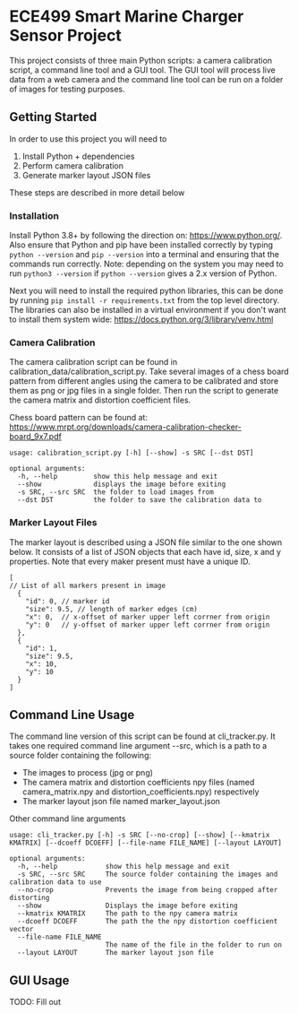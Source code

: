 # ECE499 Smart Marine Charger Sensor Project

This project consists of three main Python scripts: a camera calibration script, a command line tool and a GUI tool. The
GUI tool will process live data from a web camera and the command line tool can be run on a folder of images for testing
purposes.

## Getting Started

In order to use this project you will need to

1. Install Python + dependencies
1. Perform camera calibration
1. Generate marker layout JSON files

These steps are described in more detail below

### Installation

Install Python 3.8+ by following the direction on: https://www.python.org/. Also ensure that Python and pip have been
installed correctly by typing `python --version` and `pip --version` into a terminal and ensuring that the commands run
correctly. Note: depending on the system you may need to run `python3 --version` if `python --version` gives a 2.x
version of Python.

Next you will need to install the required python libraries, this can be done by
running ` pip install -r requirements.txt ` from the top level directory. The libraries can also be installed in a
virtual environment if you don't want to install them system wide: https://docs.python.org/3/library/venv.html

### Camera Calibration

The camera calibration script can be found in calibration_data/calibration_script.py. Take several images of
a chess board pattern from different angles using the camera to be calibrated and store them as png or jpg files in a
single folder. Then run the script to generate the camera matrix and distortion coefficient files.

Chess board pattern can be found at: https://www.mrpt.org/downloads/camera-calibration-checker-board_9x7.pdf

```text
usage: calibration_script.py [-h] [--show] -s SRC [--dst DST]

optional arguments:
  -h, --help         show this help message and exit
  --show             displays the image before exiting
  -s SRC, --src SRC  the folder to load images from
  --dst DST          the folder to save the calibration data to
```

### Marker Layout Files

The marker layout is described using a JSON file similar to the one shown below. It consists of a list of JSON objects
that each have id, size, x and y properties. Note that every maker present must have a unique ID.

```JSmin
[
// List of all markers present in image
  {
    "id": 0, // marker id
    "size": 9.5, // length of marker edges (cm)
    "x": 0,  // x-offset of marker upper left corrner from origin 
    "y": 0   // y-offset of marker upper left corrner from origin 
  },
  {
    "id": 1,
    "size": 9.5, 
    "x": 10, 
    "y": 10  
  }
]
```

## Command Line Usage

The command line version of this script can be found at cli_tracker.py. It takes one required command line
argument --src, which is a path to a source folder containing the following:

- The images to process (jpg or png)
- The camera matrix and distortion coefficients npy files (named camera_matrix.npy and distortion_coefficients.npy)
  respectively
- The marker layout json file named marker_layout.json

Other command line arguments

```
usage: cli_tracker.py [-h] -s SRC [--no-crop] [--show] [--kmatrix KMATRIX] [--dcoeff DCOEFF] [--file-name FILE_NAME] [--layout LAYOUT]

optional arguments:
  -h, --help            show this help message and exit
  -s SRC, --src SRC     The source folder containing the images and calibration data to use
  --no-crop             Prevents the image from being cropped after distorting
  --show                Displays the image before exiting
  --kmatrix KMATRIX     The path to the npy camera matrix
  --dcoeff DCOEFF       The path the the npy distortion coefficient vector
  --file-name FILE_NAME
                        The name of the file in the folder to run on
  --layout LAYOUT       The marker layout json file

```

## GUI Usage

TODO: Fill out
